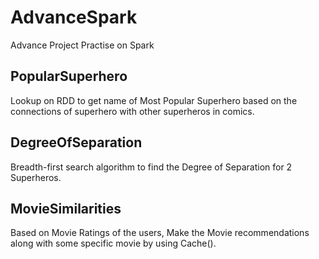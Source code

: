 # AdvanceSpark
Advance Project Practise on Spark

## PopularSuperhero
Lookup on RDD to get name of Most Popular Superhero based on the connections of superhero with other superheros in comics.

## DegreeOfSeparation
Breadth-first search algorithm to find the Degree of Separation for 2 Superheros.

## MovieSimilarities
Based on Movie Ratings of the users, Make the Movie recommendations along with some specific movie by using Cache().
